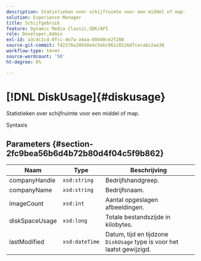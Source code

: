 ```yaml
---
description: Statistieken over schijfruimte voor een middel of map.
solution: Experience Manager
title: Schijfgebruik
feature: Dynamic Media Classic,SDK/API
role: Developer,Admin
exl-id: a3c4c1cd-0fcc-4e7a-a4aa-884d0ce2f208
source-git-commit: f42378a20b58e4c5ebc961c6526d7cecabc2ae38
workflow-type: tm+mt
source-wordcount: '50'
ht-degree: 0%

---
```


# [!DNL DiskUsage]{#diskusage}

Statistieken over schijfruimte voor een middel of map.

Syntaxis

## Parameters {#section-2fc9bea56b6d4b72b80d4f04c5f9b862}

| Naam | Type | Beschrijving |
|---|---|---|
| companyHandle | `xsd:string` | Bedrijfshandgreep. |
| companyName | `xsd:string` | Bedrijfsnaam. |
| imageCount | `xsd:int` | Aantal opgeslagen afbeeldingen. |
| diskSpaceUsage | `xsd:long` | Totale bestandszijde in kilobytes. |
| lastModified | `xsd:dateTime` | Datum, tijd en tijdzone `DiskUsage` type is voor het laatst gewijzigd. |
